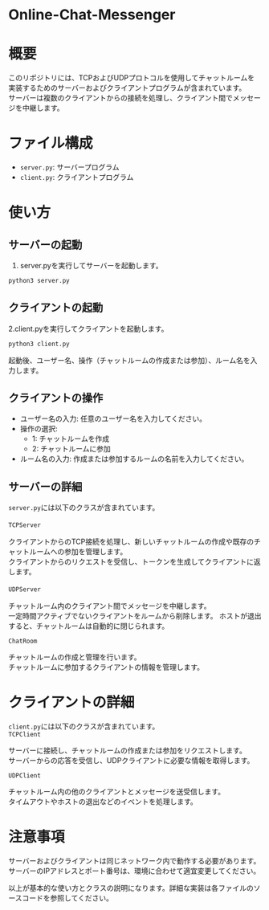 # Online-Chat-Messenger
# 概要

このリポジトリには、TCPおよびUDPプロトコルを使用してチャットルームを実装するためのサーバーおよびクライアントプログラムが含まれています。  
サーバーは複数のクライアントからの接続を処理し、クライアント間でメッセージを中継します。
# ファイル構成

* `server.py`: サーバープログラム
* `client.py`: クライアントプログラム

# 使い方
## サーバーの起動

    

1. server.pyを実行してサーバーを起動します。

```bash
python3 server.py
```

## クライアントの起動

2.client.pyを実行してクライアントを起動します。

```bash
python3 client.py
```
起動後、ユーザー名、操作（チャットルームの作成または参加）、ルーム名を入力します。

## クライアントの操作

* ユーザー名の入力: 任意のユーザー名を入力してください。
* 操作の選択:
  * 1: チャットルームを作成
  * 2: チャットルームに参加
* ルーム名の入力: 作成または参加するルームの名前を入力してください。

## サーバーの詳細

`server.py`には以下のクラスが含まれています。

`TCPServer`　　

クライアントからのTCP接続を処理し、新しいチャットルームの作成や既存のチャットルームへの参加を管理します。  
クライアントからのリクエストを受信し、トークンを生成してクライアントに返します。

`UDPServer`　　

チャットルーム内のクライアント間でメッセージを中継します。  
一定時間アクティブでないクライアントをルームから削除します。
ホストが退出すると、チャットルームは自動的に閉じられます。

`ChatRoom`

チャットルームの作成と管理を行います。  
チャットルームに参加するクライアントの情報を管理します。

# クライアントの詳細

`client.py`には以下のクラスが含まれています。  
`TCPClient`

サーバーに接続し、チャットルームの作成または参加をリクエストします。  
サーバーからの応答を受信し、UDPクライアントに必要な情報を取得します。 

`UDPClient`

チャットルーム内の他のクライアントとメッセージを送受信します。   
タイムアウトやホストの退出などのイベントを処理します。

# 注意事項
サーバーおよびクライアントは同じネットワーク内で動作する必要があります。  
サーバーのIPアドレスとポート番号は、環境に合わせて適宜変更してください。
  
以上が基本的な使い方とクラスの説明になります。詳細な実装は各ファイルのソースコードを参照してください。